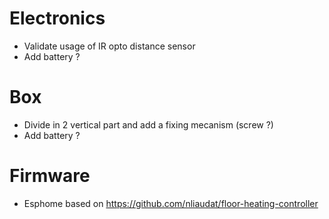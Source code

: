 # Electronics
- Validate usage of IR opto distance sensor
- Add battery ?


# Box
- Divide in 2 vertical part and add a fixing mecanism (screw ?)
- Add battery ?


# Firmware 
- Esphome based on https://github.com/nliaudat/floor-heating-controller
